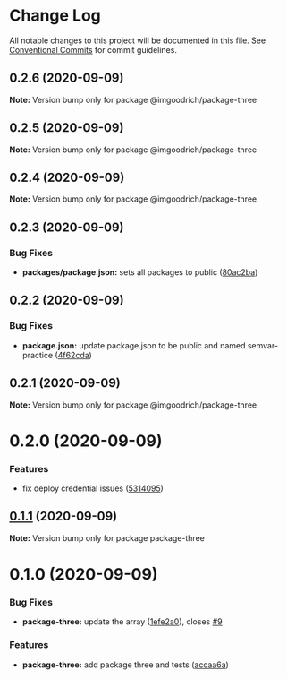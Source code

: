 # Change Log

All notable changes to this project will be documented in this file.
See [Conventional Commits](https://conventionalcommits.org) for commit guidelines.

## 0.2.6 (2020-09-09)

**Note:** Version bump only for package @imgoodrich/package-three





## 0.2.5 (2020-09-09)

**Note:** Version bump only for package @imgoodrich/package-three





## 0.2.4 (2020-09-09)

**Note:** Version bump only for package @imgoodrich/package-three





## 0.2.3 (2020-09-09)


### Bug Fixes

* **packages/package.json:** sets all packages to public ([80ac2ba](https://github.com/LeeMellon/semver-practice/commit/80ac2ba3359f16b3219e07188177a42fabc0447d))





## 0.2.2 (2020-09-09)


### Bug Fixes

* **package.json:** update package.json to be public and named semvar-practice ([4f62cda](https://github.com/LeeMellon/semver-practice/commit/4f62cda6a54e49fbe20c1706f9334c76cbdecd83))





## 0.2.1 (2020-09-09)

**Note:** Version bump only for package @imgoodrich/package-three





# 0.2.0 (2020-09-09)


### Features

* fix deploy credential issues ([5314095](https://github.com/LeeMellon/semver-practice/commit/5314095da74e8b2d841e8c65f8a2b6c4e784a1d3))





## [0.1.1](https://github.com/LeeMellon/semver-practice/compare/package-three@0.1.0...package-three@0.1.1) (2020-09-09)

**Note:** Version bump only for package package-three





# 0.1.0 (2020-09-09)


### Bug Fixes

* **package-three:** update the array ([1efe2a0](https://github.com/LeeMellon/semver-practice/commit/1efe2a0902eb8478bd0db837410c1140ec207406)), closes [#9](https://github.com/LeeMellon/semver-practice/issues/9)


### Features

* **package-three:** add package three and tests ([accaa6a](https://github.com/LeeMellon/semver-practice/commit/accaa6a63de1bbaf1e0b070d0f9682bb553c6685))
